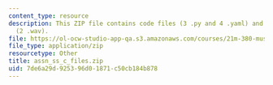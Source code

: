 ```yaml
---
content_type: resource
description: This ZIP file contains code files (3 .py and 4 .yaml) and audio samples
  (2 .wav).
file: https://ol-ocw-studio-app-qa.s3.amazonaws.com/courses/21m-380-music-and-technology-algorithmic-and-generative-music-spring-2010/7de6a29d925396d01871c50cb184b878_assn_ss_c_files.zip
file_type: application/zip
resourcetype: Other
title: assn_ss_c_files.zip
uid: 7de6a29d-9253-96d0-1871-c50cb184b878
---
```

